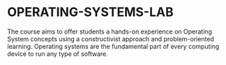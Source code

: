 # OPERATING-SYSTEMS-LAB
The course aims to offer students a hands-on experience on Operating System concepts using a constructivist approach and problem-oriented learning. Operating systems are the fundamental part of every computing device to run any type of software. 
